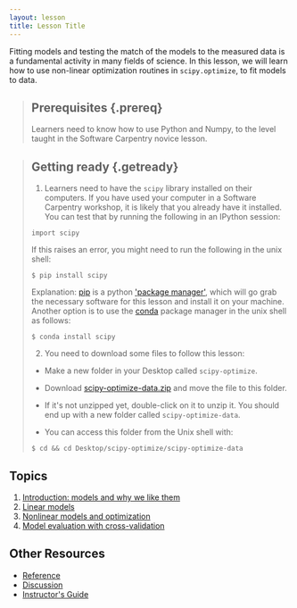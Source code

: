 ```yaml
---
layout: lesson
title: Lesson Title
---
```


Fitting models and testing the match of the models to the measured data is a
fundamental activity in many fields of science. In this lesson, we will learn
how to use non-linear optimization routines in `scipy.optimize`, to fit models
to data.

> ## Prerequisites {.prereq}
>
> Learners need to know how to use Python and Numpy, to the level taught
> in the Software Carpentry novice lesson.
>

> ## Getting ready {.getready}
>
> 1. Learners need to have the `scipy` library installed on their computers.
> If you have used your computer in a Software Carpentry workshop, it is likely
> that you already have it installed.
> You can test that by running the following in an IPython session:
>
> ~~~ {.python}
> import scipy
> ~~~
>
> If this raises an error, you might need to run the following in the unix
> shell:
>
> ~~~ {.input}
> $ pip install scipy
> ~~~
>
> Explanation: [pip](https://pip.pypa.io/en/stable/) is a python ['package manager'](https://en.wikipedia.org/wiki/Package_manager), which will go grab
> the necessary software for this lesson and install it on your machine.
> Another option is to use the [conda]() package manager in the unix shell as
> follows:
>
> ~~~ {.input}
> $ conda install scipy
> ~~~
>
> 2. You need to download some files to follow this lesson:
>
> - Make a new folder in your Desktop called `scipy-optimize`.
>
> - Download [scipy-optimize-data.zip](./scipy-optimize-data.zip) and move the file to this folder.
>
> - If it's not unzipped yet, double-click on it to unzip it. You should end up with a new folder called `scipy-optimize-data`.
>
> - You can access this folder from the Unix shell with:
>
> ~~~ {.input}
> $ cd && cd Desktop/scipy-optimize/scipy-optimize-data
> ~~~


## Topics

1.  [Introduction: models and why we like them](01-intro.html)
2.  [Linear models](02-linear-models.html)
3.  [Nonlinear models and optimization](03-nonlinear-models.html)
4.  [Model evaluation with cross-validation](04-cross-validation.html)

## Other Resources

*   [Reference](reference.html)
*   [Discussion](discussion.html)
*   [Instructor's Guide](instructors.html)
